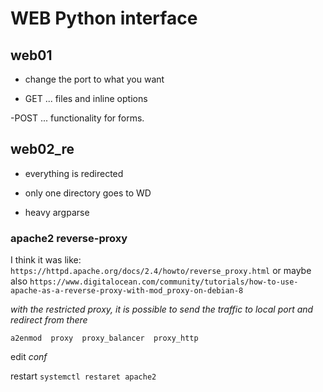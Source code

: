 # WEB Python interface


## web01

- change the port to what you want

- GET ... files and inline options 

-POST ... functionality for forms.


## web02_re

- everything is redirected

- only one directory goes to WD

- heavy argparse


### apache2 reverse-proxy

I think it was like:
`https://httpd.apache.org/docs/2.4/howto/reverse_proxy.html` or maybe also `https://www.digitalocean.com/community/tutorials/how-to-use-apache-as-a-reverse-proxy-with-mod_proxy-on-debian-8`


*with the restricted proxy, it is possible to send the traffic to
local port and redirect from there*

`a2enmod  proxy  proxy_balancer  proxy_http`

edit *conf*

restart `systemctl restaret apache2`

